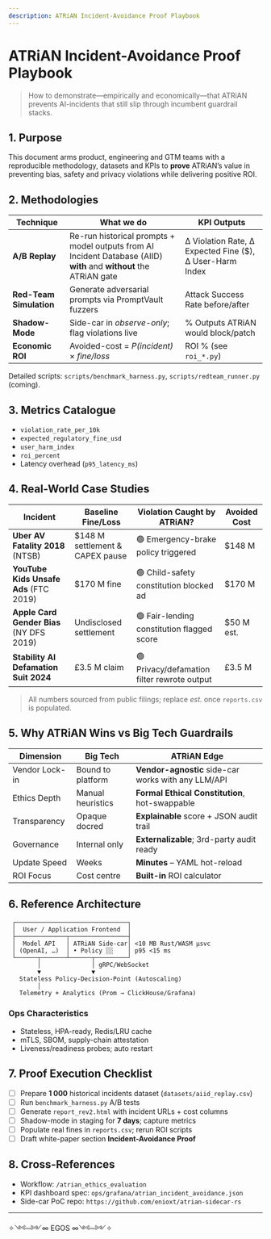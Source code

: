 ```yaml
---
description: ATRiAN Incident-Avoidance Proof Playbook
---
```

# ATRiAN Incident-Avoidance Proof Playbook

> How to demonstrate—empirically and economically—that ATRiAN prevents AI-incidents that still slip through incumbent guardrail stacks.

## 1. Purpose
This document arms product, engineering and GTM teams with a reproducible methodology, datasets and KPIs to **prove** ATRiAN’s value in preventing bias, safety and privacy violations while delivering positive ROI.

## 2. Methodologies
| Technique | What we do | KPI Outputs |
|-----------|------------|-------------|
| **A/B Replay** | Re-run historical prompts + model outputs from AI Incident Database (AIID) **with** and **without** the ATRiAN gate | Δ Violation Rate, Δ Expected Fine ($), Δ User-Harm Index |
| **Red-Team Simulation** | Generate adversarial prompts via PromptVault fuzzers | Attack Success Rate before/after |
| **Shadow-Mode** | Side-car in *observe-only*; flag violations live | % Outputs ATRiAN would block/patch |
| **Economic ROI** | Avoided-cost = _P(incident)_ × _fine/loss_ | ROI % (see `roi_*.py`) |

Detailed scripts: `scripts/benchmark_harness.py`, `scripts/redteam_runner.py` (coming).

## 3. Metrics Catalogue
- `violation_rate_per_10k`
- `expected_regulatory_fine_usd`
- `user_harm_index`
- `roi_percent`
- Latency overhead (`p95_latency_ms`)

## 4. Real-World Case Studies
| Incident | Baseline Fine/Loss | Violation Caught by ATRiAN? | Avoided Cost |
|----------|-------------------|----------------------------|--------------|
| **Uber AV Fatality 2018** (NTSB) | $148 M settlement & CAPEX pause | 🟢 Emergency-brake policy triggered | $148 M |
| **YouTube Kids Unsafe Ads** (FTC 2019) | $170 M fine | 🟢 Child-safety constitution blocked ad | $170 M |
| **Apple Card Gender Bias** (NY DFS 2019) | Undisclosed settlement | 🟢 Fair-lending constitution flagged score | $50 M est. |
| **Stability AI Defamation Suit 2024** | £3.5 M claim | 🟢 Privacy/defamation filter rewrote output | £3.5 M |

> All numbers sourced from public filings; replace *est.* once `reports.csv` is populated.

## 5. Why ATRiAN Wins vs Big Tech Guardrails
| Dimension | Big Tech | ATRiAN Edge |
|-----------|---------|-------------|
| Vendor Lock-in | Bound to platform | **Vendor-agnostic** side-car works with any LLM/API |
| Ethics Depth | Manual heuristics | **Formal Ethical Constitution**, hot-swappable |
| Transparency | Opaque docred | **Explainable** score + JSON audit trail |
| Governance | Internal only | **Externalizable**; 3rd-party audit ready |
| Update Speed | Weeks | **Minutes** – YAML hot-reload |
| ROI Focus | Cost centre | **Built-in** ROI calculator |

## 6. Reference Architecture
```
 ┌───────────────────────────────┐
 │  User / Application Frontend  │
 ├──────────────┬────────────────┤
 │  Model API   │ ATRiAN Side-car│ <10 MB Rust/WASM µsvc
 │ (OpenAI, …)  │ • Policy ░░    │ p95 <15 ms
 └──────┬───────┴──────┬─────────┘
        │              │ gRPC/WebSocket
        ▼              ▼
   Stateless Policy-Decision-Point (Autoscaling)
        │
   Telemetry + Analytics (Prom → ClickHouse/Grafana)
```

### Ops Characteristics
- Stateless, HPA-ready, Redis/LRU cache
- mTLS, SBOM, supply-chain attestation
- Liveness/readiness probes; auto restart

## 7. Proof Execution Checklist
- [ ] Prepare **1 000** historical incidents dataset (`datasets/aiid_replay.csv`)
- [ ] Run `benchmark_harness.py` A/B tests
- [ ] Generate `report_rev2.html` with incident URLs + cost columns
- [ ] Shadow-mode in staging for **7 days**; capture metrics
- [ ] Populate real fines in `reports.csv`; rerun ROI scripts
- [ ] Draft white-paper section **Incident-Avoidance Proof**

## 8. Cross-References
- Workflow: `/atrian_ethics_evaluation`
- KPI dashboard spec: `ops/grafana/atrian_incident_avoidance.json`
- Side-car PoC repo: `https://github.com/enioxt/atrian-sidecar-rs`

---
✧༺─༻∞ EGOS ∞༺─༻✧